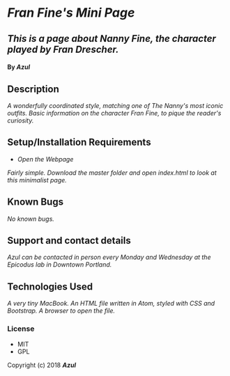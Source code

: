 # _Fran Fine's Mini Page_

## _This is a page about Nanny Fine, the character played by Fran Drescher._

#### By _**Azul**_

## Description

_A wonderfully coordinated style, matching one of The Nanny's most iconic outfits. Basic information on the character Fran Fine, to pique the reader's curiosity._

## Setup/Installation Requirements

* _Open the Webpage_

_Fairly simple. Download the master folder and open index.html to look at this minimalist page._

## Known Bugs

_No known bugs._

## Support and contact details

_Azul can be contacted in person every Monday and Wednesday at the Epicodus lab in Downtown Portland._

## Technologies Used

_A very tiny MacBook. An HTML file written in Atom, styled with CSS and Bootstrap. A browser to open the file._

### License

* MIT
* GPL

Copyright (c) 2018 **_Azul_**
